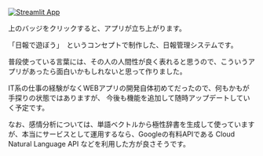 [![Streamlit App](https://static.streamlit.io/badges/streamlit_badge_black_white.svg)](https://tmym-a-your-words-lab-start-th9p3f.streamlitapp.com/)

上のバッジをクリックすると、アプリが立ち上がります。

「日報で遊ぼう」　というコンセプトで制作した、日報管理システムです。

普段使っている言葉には、その人の人間性が良く表れると思うので、こういうアプリがあったら面白いかもしれないと思って作りました。

IT系の仕事の経験がなくWEBアプリの開発自体初めてだったので、何もかもが手探りの状態ではありますが、
今後も機能を追加して随時アップデートしていく予定です。

なお、感情分析については、単語ベクトルから極性辞書を生成して使っていますが、本当にサービスとして運用するなら、Googleの有料APIである Cloud Natural Language API などを利用した方が良さそうです。
